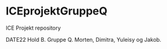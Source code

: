 # ICEprojektGruppeQ
ICE Projekt repository

DATE22 Hold B.
Gruppe Q.
Morten, Dimitra, Yuleisy og Jakob.
